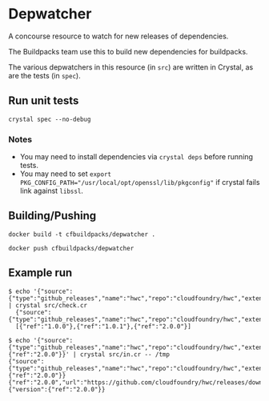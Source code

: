 # Depwatcher

A concourse resource to watch for new releases of dependencies.

The Buildpacks team use this to build new dependencies for buildpacks.

The various depwatchers in this resource (in `src`) are written in Crystal, as are the tests (in `spec`).

## Run unit tests

`crystal spec --no-debug`

### Notes
* You may need to install dependencies via `crystal deps` before running tests.
* You may need to set `export PKG_CONFIG_PATH="/usr/local/opt/openssl/lib/pkgconfig"` if crystal fails link against `libssl`.


## Building/Pushing

`docker build -t cfbuildpacks/depwatcher .`

`docker push cfbuildpacks/depwatcher`

## Example run

```
$ echo '{"source":{"type":"github_releases","name":"hwc","repo":"cloudfoundry/hwc","extension":"exe"}}' | crystal src/check.cr
  {"source":{"type":"github_releases","name":"hwc","repo":"cloudfoundry/hwc","extension":"exe"}}
  [{"ref":"1.0.0"},{"ref":"1.0.1"},{"ref":"2.0.0"}]

$ echo '{"source":{"type":"github_releases","name":"hwc","repo":"cloudfoundry/hwc","extension":"exe"},"version":{"ref":"2.0.0"}}' | crystal src/in.cr -- /tmp
{"source":{"type":"github_releases","name":"hwc","repo":"cloudfoundry/hwc","extension":"exe"},"version":{"ref":"2.0.0"}}
{"ref":"2.0.0","url":"https://github.com/cloudfoundry/hwc/releases/download/2.0.0/hwc.exe","sha256":"1bad9c61262702404653f4d043d79082e8a181ee33e2c1e11db3eb346e7fcd33"}
{"version":{"ref":"2.0.0"}}
```
